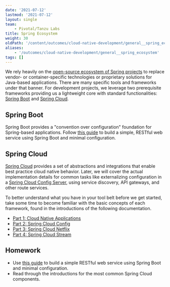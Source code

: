 ```yaml
---
date: '2021-07-12'
lastmod: '2021-07-12'
layout: single
team:
    - Pivotal/Tanzu Labs
title: Spring Ecosystem
weight: 30
oldPath: '/content/outcomes/cloud-native-development/general__spring_ecosystem.md'
aliases:
    - '/outcomes/cloud-native-development/general__spring_ecosystem'
tags: []
---
```


We rely heavily on the [open-source ecosystem of Spring projects](https://spring.io/) to replace vendor- or container-specific technologies or proprietary solutions for Java-based applications. There are many specific tools and frameworks under that banner. For development projects, we leverage two prerequisite frameworks providing us a lightweight core with standard functionalities: [Spring Boot](https://spring.io/projects/spring-boot) and [Spring Cloud](http://projects.spring.io/spring-cloud/).

## Spring Boot

Spring Boot provides a "convention over configuration" foundation for Spring-based applications. Follow [this guide](https://spring.io/guides/gs/spring-boot/) to build a simple, RESTful web service using Spring Boot and minimal configuration.

## Spring Cloud

[Spring Cloud](http://projects.spring.io/spring-cloud/) provides a set of abstractions and integrations that enable best practice cloud native behavior. Later, we will cover the actual implementation details for common tasks like externalizing configuration in a [Spring Cloud Config Server](https://cloud.spring.io/spring-cloud-config/reference/html/#_spring_cloud_config_server), using service discovery, API gateways, and other route services.

To better understand what you have in your tool belt before we get started, take some time to become familiar with the basic concepts of each framework, found in the introductions of the following documentation.

-   [Part 1: Cloud Native Applications](https://cloud.spring.io/spring-cloud-static/spring-cloud.html#_cloud_native_applications)
-   [Part 2: Spring Cloud Config](https://cloud.spring.io/spring-cloud-static/spring-cloud.html#_spring_cloud_config)
-   [Part 3: Spring Cloud Netflix](https://cloud.spring.io/spring-cloud-static/spring-cloud.html#_spring_cloud_netflix)
-   [Part 4: Spring Cloud Stream](https://cloud.spring.io/spring-cloud-static/spring-cloud.html#_spring_cloud_stream)

## Homework

-   Use [this guide](https://spring.io/guides/gs/spring-boot/) to build a simple RESTful web service using Spring Boot and minimal configuration.
-   Read through the introductions for the most common Spring Cloud components.
